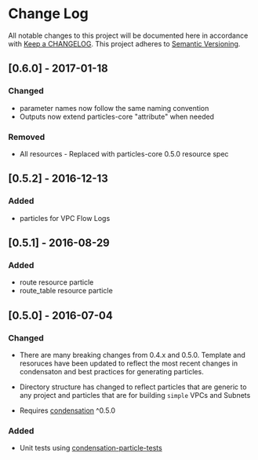 # Change Log
All notable changes to this project will be documented here in
accordance with [Keep a CHANGELOG][keep-changelog-url].
This project adheres to [Semantic Versioning][semver-url].

## [0.6.0] - 2017-01-18

### Changed
- parameter names now follow the same naming convention
- Outputs now extend particles-core "attribute" when needed

### Removed
- All resources - Replaced with particles-core 0.5.0 resource spec

## [0.5.2] - 2016-12-13

### Added
- particles for VPC Flow Logs

## [0.5.1] - 2016-08-29

### Added
- route resource particle
- route\_table resource particle

## [0.5.0] - 2016-07-04

### Changed
- There are many breaking changes from 0.4.x and 0.5.0.  Template and
  resoruces have been updated to reflect the most recent changes in
  condensaton and best practices for generating particles.

- Directory structure has changed to reflect particles that are generic
  to any project and particles that are for building `simple` VPCs and
  Subnets

- Requires [condensation][condensation-url] ^0.5.0

### Added
- Unit tests using [condensation-particle-tests][cpt-url]


[cpt-url]: https://github.com/SungardAS/condensation-particle-tests
[semver-url]: http://semver.org
[keep-changelog-url]: http://keepachangelog.com/
[condensation-url]: https://github.com/SungardAS/condensation
